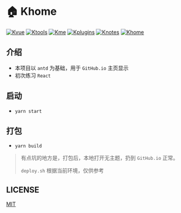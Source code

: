 # 🏠 Khome
[![Kvue](https://img.shields.io/badge/%E2%9D%A4-Kvue-brightgreen?style=flat-square)](https://github.com/xrkffgg/Kvue)
[![Ktools](https://img.shields.io/badge/%E2%9D%A4-Ktools-blue?style=flat-square)](https://github.com/xrkffgg/Ktools)
[![Kme](https://img.shields.io/badge/%E2%9D%A4-Kme-orange?style=flat-square)](https://xrkffgg.github.io/)
[![Kplugins](https://img.shields.io/badge/%E2%9D%A4-Kplugins-blueviolet?style=flat-square)](https://github.com/xrkffgg/Kplugins)
[![Knotes](https://img.shields.io/badge/%E2%9D%A4-Knotes-yellow?style=flat-square)](https://github.com/xrkffgg/Knotes)
[![Khome](https://img.shields.io/badge/%E2%9D%A4-Khome-red?style=flat-square)](https://github.com/xrkffgg/Khome)

## 介绍

- 本项目以 `antd` 为基础，用于 `GitHub.io` 主页显示
- 初次练习 `React`

## 启动

- `yarn start`

## 打包

- `yarn build`

> 有点坑的地方是，打包后，本地打开无主题，扔到 `GitHub.io` 正常。
> 
> `deploy.sh` 根据当前环境，仅供参考

## LICENSE

[MIT](https://github.com/xrkffgg/Khome/blob/master/LICENSE)